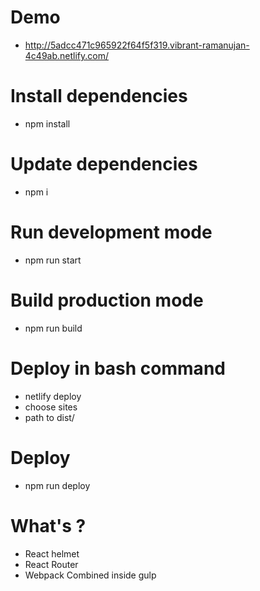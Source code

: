 # Demo
* http://5adcc471c965922f64f5f319.vibrant-ramanujan-4c49ab.netlify.com/

# Install dependencies
* npm install

# Update dependencies
* npm i

# Run development mode
* npm run start

# Build production mode
* npm run build

# Deploy in bash command
* netlify deploy
* choose sites
* path to dist/

# Deploy
* npm run deploy

# What's ?
* React helmet
* React Router
* Webpack Combined inside gulp
